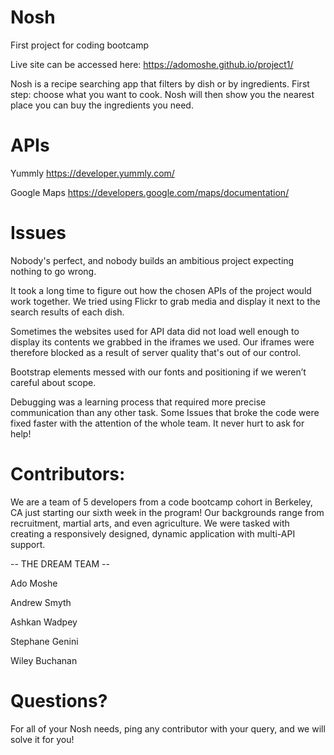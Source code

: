 # Nosh
First project for coding bootcamp

Live site can be accessed here: https://adomoshe.github.io/project1/

Nosh is a recipe searching app that filters by dish or by ingredients. First step: choose what you want to cook. Nosh will then show you the nearest place you can buy the ingredients you need.

# APIs

Yummly
https://developer.yummly.com/

Google Maps
https://developers.google.com/maps/documentation/

# Issues

Nobody's perfect, and nobody builds an ambitious project expecting nothing to go wrong.

It took a long time to figure out how the chosen APIs of the project would work together. We tried using Flickr to grab media and display it next to the search results of each dish.

Sometimes the websites used for API data did not load well enough to display its contents we grabbed in the iframes we used. Our iframes were therefore blocked as a result of server quality that's out of our control.

Bootstrap elements messed with our fonts and positioning if we weren’t careful about scope.

Debugging was a learning process that required more precise communication than any other task. Some Issues that broke the code were fixed faster with the attention of the whole team. It never hurt to ask for help!

# Contributors:

We are a team of 5 developers from a code bootcamp cohort in Berkeley, CA just starting our sixth week in the program! Our backgrounds range from recruitment, martial arts, and even agriculture. We were tasked with creating a responsively designed, dynamic application with multi-API support.

-- THE DREAM TEAM --

Ado Moshe

Andrew Smyth

Ashkan Wadpey

Stephane Genini

Wiley Buchanan

# Questions?

For all of your Nosh needs, ping any contributor with your query, and we will solve it for you!
